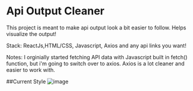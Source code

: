 # Api Output Cleaner

This project is meant to make api output look a bit easier to follow. Helps visualize the output!

Stack: ReactJs,HTML/CSS, Javascript, Axios and any api links you want!


Notes: I orginially started fetching API data with Javascript built in fetch() function, but i'm going to switch over to axios.
Axios is a lot cleaner and easier to work with.

##Current Style
![image](https://user-images.githubusercontent.com/43580054/168493072-cf09c08e-52d0-4cbd-8d4a-5e68abca1f38.png)
